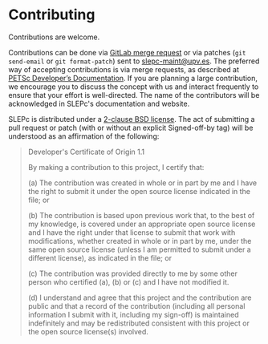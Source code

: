 # Contributing

Contributions are welcome.

Contributions can be done via [GitLab merge request](https://gitlab.com/slepc/slepc/-/merge_requests) or via patches (`git send-email` or `git format-patch`) sent to <slepc-maint@upv.es>. The preferred way of accepting contributions is via merge requests, as described at [PETSc Developer’s Documentation](https://petsc.org/release/developers/). If you are planning a large contribution, we encourage you to discuss the concept with us and interact frequently to ensure that your effort is well-directed. The name of the contributors will be acknowledged in SLEPc's documentation and website.

SLEPc is distributed under a [2-clause BSD license](../documentation/license). The act of submitting a pull request or patch (with or without an explicit Signed-off-by tag) will be understood as an affirmation of the following:

> Developer's Certificate of Origin 1.1
>
> By making a contribution to this project, I certify that:
>
> (a) The contribution was created in whole or in part by me and I have the right to submit it under the open source license indicated in the file; or
>
> (b) The contribution is based upon previous work that, to the best of my knowledge, is covered under an appropriate open source license and I have the right under that license to submit that work with modifications, whether created in whole or in part by me, under the same open source license (unless I am permitted to submit under a different license), as indicated in the file; or
>
> (c) The contribution was provided directly to me by some other person who certified (a), (b) or (c) and I have not modified it.
>
> (d) I understand and agree that this project and the contribution are public and that a record of the contribution (including all personal information I submit with it, including my sign-off) is maintained indefinitely and may be redistributed consistent with this project or the open source license(s) involved.
